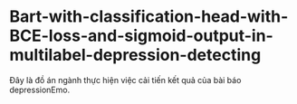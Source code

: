 # Bart-with-classification-head-with-BCE-loss-and-sigmoid-output-in-multilabel-depression-detecting
Đây là đồ án ngành thực hiện việc cải tiến kết quả của bài báo depressionEmo.
